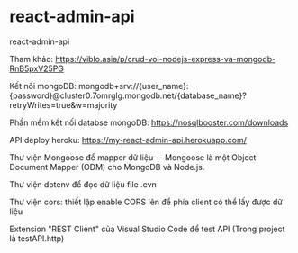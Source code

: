 # react-admin-api
react-admin-api

Tham khảo: https://viblo.asia/p/crud-voi-nodejs-express-va-mongodb-RnB5pxV25PG

Kết nối mongoDB: mongodb+srv://{user_name}:{password}@cluster0.7omrglg.mongodb.net/{database_name}?retryWrites=true&w=majority

Phần mềm kết nối databse mongoDB: https://nosqlbooster.com/downloads

API deploy heroku: https://my-react-admin-api.herokuapp.com/

Thư viện Mongoose để mapper dữ liệu -- Mongoose là một Object Document Mapper (ODM) cho MongoDB và Node.js.

Thư viện dotenv để đọc dữ liệu file .evn

Thư viện cors: thiết lập enable CORS lên để phía client có thể lấy được dữ liệu

Extension "REST Client" của Visual Studio Code để test API (Trong project là testAPI.http)